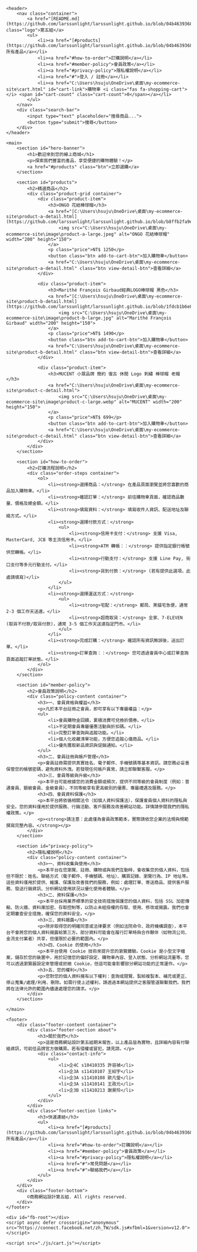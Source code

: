 <html lang="zh-Hant">
<head>
    <meta charset="UTF-8">
    <meta name="viewport" content="width=device-width, initial-scale=1.0">
    <title>商務網站設計第五組 - 探索優質商品</title>
    <link rel="stylesheet" href="風格.css">
    <link rel="stylesheet" href="https://cdnjs.cloudflare.com/ajax/libs/font-awesome/6.0.0-beta3/css/all.min.css">
</head>
<body>

    <header>
        <nav class="container">
            <a href="[README.md](https://github.com/larssunlight/larssunlight.github.io/blob/04b46393684a3e938624a79d0ccbe6c30b96cbdd/README.md)" class="logo">第五組</a>
            <ul>
                <li><a href="[#products](https://github.com/larssunlight/larssunlight.github.io/blob/04b46393684a3e938624a79d0ccbe6c30b96cbdd/README.md)">所有產品</a></li>
                <li><a href="#how-to-order">訂購說明</a></li>
                <li><a href="#member-policy">會員政策</a></li>
                <li><a href="#privacy-policy">隱私權說明</a></li>
                <li><a href="#">登入 / 註冊</a></li>
                <li><a href="C:\Users\hsuju\OneDrive\桌面\my-ecommerce-site\cart.html" id="cart-link">購物車 <i class="fas fa-shopping-cart"></i> <span id="cart-count" class="cart-count">0</span></a></li>
            </ul>
        </nav>
        <div class="search-bar">
            <input type="text" placeholder="搜尋商品...">
            <button type="submit">搜尋</button>
        </div>
    </header>

    <main>
        <section id="hero-banner">
            <h1>歡迎來到您的線上商城</h1>
            <p>探索我們豐富的產品，享受便捷的購物體驗！</p>
            <a href="#products" class="btn">立即選購</a>
        </section>

        <section id="products">
            <h2>精選商品</h2>
            <div class="product-grid container">
                <div class="product-item">
                    <h3>ONGO 花結棒球帽</h3>
                    <a href="[C:\Users\hsuju\OneDrive\桌面\my-ecommerce-site\product-a-detail.html](https://github.com/larssunlight/larssunlight.github.io/blob/b8ffb2fa9e290ce3ee3647f36011a0ef834782f3/%E7%94%A2%E5%93%811)">
                        <img src="C:\Users\hsuju\OneDrive\桌面\my-ecommerce-site\image\product-a-large.jpeg" alt="ONGO 花結棒球帽" width="200" height="150">
                    </a>
                    <p class="price">NT$ 1250</p>
                    <button class="btn add-to-cart-btn">加入購物車</button>
                    <a href="C:\Users\hsuju\OneDrive\桌面\my-ecommerce-site\product-a-detail.html" class="btn view-detail-btn">查看詳細</a>
                </div>

                <div class="product-item">
                    <h3>Marithé François Girbaud經典LOGO棒球帽 黑色</h3>
                    <a href="[C:\Users\hsuju\OneDrive\桌面\my-ecommerce-site\product-b-detail.html](https://github.com/larssunlight/larssunlight.github.io/blob/1fdcb1b6e8a77e5892a221ee8110bc8737b015d9/%E7%94%A2%E5%93%812)">
                        <img src="C:\Users\hsuju\OneDrive\桌面\my-ecommerce-site\image\product-b-large.jpg" alt="Marithé François Girbaud" width="200" height="150">
                    </a>
                    <p class="price">NT$ 1490</p>
                    <button class="btn add-to-cart-btn">加入購物車</button>
                    <a href="C:\Users\hsuju\OneDrive\桌面\my-ecommerce-site\product-b-detail.html" class="btn view-detail-btn">查看詳細</a>
                </div>

                <div class="product-item">
                    <h3>MUCENT 小眾品牌 簡約 復古 休閒 Logo 刺繡 棒球帽 老帽</h3>
                    <a href="C:\Users\hsuju\OneDrive\桌面\my-ecommerce-site\product-c-detail.html">
                        <img src="C:\Users\hsuju\OneDrive\桌面\my-ecommerce-site\image\product-c-large.webp" alt="MUCENT" width="200" height="150">
                    </a>
                    <p class="price">NT$ 699</p>
                    <button class="btn add-to-cart-btn">加入購物車</button>
                    <a href="C:\Users\hsuju\OneDrive\桌面\my-ecommerce-site\product-c-detail.html" class="btn view-detail-btn">查看詳細</a>
                </div>
            </div>
        </section>

        <section id="how-to-order">
            <h2>訂購流程說明</h2>
            <div class="order-steps container">
                <ol>
                    <li><strong>選擇商品：</strong> 在產品頁面瀏覽並將您喜歡的商品加入購物車。</li>
                    <li><strong>確認訂單：</strong> 前往購物車頁面，確認商品數量、價格及總金額。</li>
                    <li><strong>填寫資料：</strong> 填寫收件人資訊、配送地址及聯絡方式。</li>
                    <li><strong>選擇付款方式：</strong>
                        <ul>
                            <li><strong>信用卡支付：</strong> 支援 Visa, MasterCard, JCB 等主流信用卡。</li>
                            <li><strong>ATM 轉帳：：</strong> 提供指定銀行帳號供您轉帳。</li>
                            <li><strong>行動支付：</strong> 支援 Line Pay, 街口支付等多元行動支付。</li>
                            <li><strong>貨到付款：</strong> (若有提供此選項，此處請填寫)</li>
                        </ul>
                    </li>
                    <li><strong>選擇運送方式：</strong>
                        <ul>
                            <li><strong>宅配：</strong> 郵局、黑貓宅急便，通常 2-3 個工作天送達。</li>
                            <li><strong>超商取貨：</strong> 全家、7-ELEVEN (取貨不付款/取貨付款)，通常 3-5 個工作天送達指定門市。</li>
                        </ul>
                    </li>
                    <li><strong>完成訂購：</strong> 確認所有資訊無誤後，送出訂單。</li>
                    <li><strong>訂單查詢：：</strong> 您可透過會員中心或訂單查詢頁面追蹤訂單狀態。</li>
                </ol>
            </div>
        </section>

        <section id="member-policy">
            <h2>會員政策說明</h2>
            <div class="policy-content container">
                <h3>一、會員資格與權益</h3>
                <p>凡於本平台註冊之會員，即可享有以下專屬權益：</p>
                <ul>
                    <li>會員購物金回饋，累積消費可兌換折價券。</li>
                    <li>不定期會員專屬優惠活動與折扣碼。</li>
                    <li>完整訂單查詢與追蹤功能。</li>
                    <li>個人化收藏清單功能，方便您追蹤心儀商品。</li>
                    <li>優先獲取新品資訊與促銷通知。</li>
                </ul>
                <h3>二、會員註冊與帳戶管理</h3>
                <p>會員註冊需提供真實姓名、電子郵件、手機號碼等基本資訊。請您務必妥善保管您的帳號密碼，避免資料外洩。若發現任何帳戶異常，請立即聯繫客服。</p>
                <h3>三、會員等級與升級</h3>
                <p>本平台可能根據您的消費金額或頻次，提供不同等級的會員制度（例如：普通會員、銀級會員、金級會員），不同等級享有更高級別的優惠、專屬禮遇及服務。</p>
                <h3>四、會員資料保護</h3>
                <p>本平台將依循相關法令（如個人資料保護法），保護會員個人資料的隱私與安全。您的資料僅用於提供服務、行銷活動、客戶服務及改善網站功能。詳情請參閱我們的隱私權政策。</p>
                <p><strong>請注意：此處僅為會員政策範本，實際請依您企業的法規與規範撰寫完整內容。</strong></p>
            </div>
        </section>

        <section id="privacy-policy">
            <h2>隱私權說明</h2>
            <div class="policy-content container">
                <h3>一、資料收集與使用</h3>
                <p>本平台在您瀏覽、註冊、購物或與我們互動時，會收集您的個人資料，包括但不限於：姓名、聯絡方式（電子郵件、手機號碼、地址）、購買記錄、瀏覽行為、IP 地址等。這些資料僅用於提供、維護、保護及改善我們的服務，例如：處理訂單、寄送商品、提供客戶服務、發送行銷資訊、分析網站使用狀況以優化使用者體驗。</p>
                <h3>二、資料保護</h3>
                <p>本平台採用業界標準的安全技術措施保護您的個人資料，包括 SSL 加密傳輸、防火牆、資料庫加密、存取控制等，以防止未經授權的存取、使用、修改或揭露。我們也會定期審查安全措施，確保您的資料安全。</p>
                <h3>三、資料揭露</h3>
                <p>除非取得您的明確同意或法律要求（例如法院命令、政府機構調查），本平台不會將您的個人資料揭露給第三方。部分資料可能會在履行訂單時與合作夥伴（如物流公司、金流支付業者）共享，但僅限於必要的範圍內。</p>
                <h3>四、Cookie 的使用</h3>
                <p>本平台使用 Cookie 技術來提升您的瀏覽體驗。Cookie 是小型文字檔案，儲存於您的裝置中，用於記憶您的偏好設定、購物車內容、登入狀態、分析網站流量等。您可以透過瀏覽器設定來管理或拒絕 Cookie，但這可能會影響部分網站功能的正常運作。</p>
                <h3>五、您的權利</h3>
                <p>您對您的個人資料擁有以下權利：查詢或閱覽、製給複製本、補充或更正、停止蒐集/處理/利用、刪除。如需行使上述權利，請透過本網站提供之客服管道聯繫我們。我們將在法律允許的範圍內儘速處理您的請求。</p>
            </div>
        </section>

    </main>

    <footer>
        <div class="footer-content container">
            <div class="footer-section about">
                <h3>關於我們</h3>
                <p>這是商務網站設計第五組期末報告，以上產品皆為實物，且詳細內容有付聯絡資訊，可前往品牌官方做購買。若有侵權或冒犯，請見諒。</p>
                <div class="contact-info">
                    <ul>
                        <li>企4C s10410335 許容禎</li>
                        <li>企3A s11410107 王紹宇</li>
                        <li>企3A s11410108 歐凡瑩</li>
                        <li>企3A s11410141 王政元</li>
                        <li>企3B s11410213 謝昊玲</li>
                    </ul>
                </div>
            </div>
            <div class="footer-section links">
                <h3>快速連結</h3>
                <ul>
                    <li><a href="[#products](https://github.com/larssunlight/larssunlight.github.io/blob/04b46393684a3e938624a79d0ccbe6c30b96cbdd/README.md)">所有產品</a></li>
                    <li><a href="#how-to-order">訂購說明</a></li>
                    <li><a href="#member-policy">會員政策</a></li>
                    <li><a href="#privacy-policy">隱私權說明</a></li>
                    <li><a href="#">常見問題</a></li>
                    <li><a href="#">聯絡我們</a></li>
                </ul>
            </div>
        </div>
        <div class="footer-bottom">
            ©商務網站設計第五組. All rights reserved.
        </div>
    </footer>

    <div id="fb-root"></div>
    <script async defer crossorigin="anonymous" src="https://connect.facebook.net/zh_TW/sdk.js#xfbml=1&version=v12.0"></script>

    <script src="./js/cart.js"></script>

</body>
</html>
